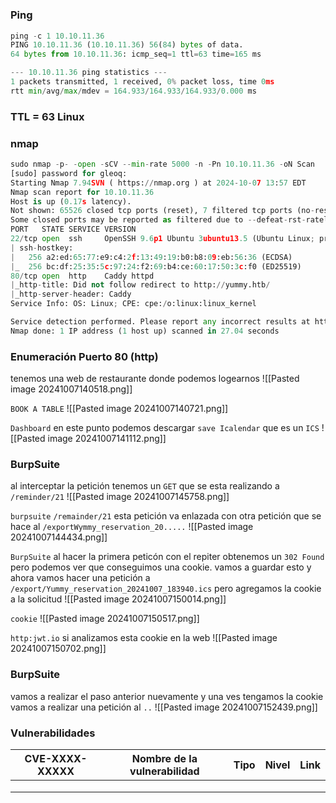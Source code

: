 #
### Ping

```python
ping -c 1 10.10.11.36
PING 10.10.11.36 (10.10.11.36) 56(84) bytes of data.
64 bytes from 10.10.11.36: icmp_seq=1 ttl=63 time=165 ms

--- 10.10.11.36 ping statistics ---
1 packets transmitted, 1 received, 0% packet loss, time 0ms
rtt min/avg/max/mdev = 164.933/164.933/164.933/0.000 ms
```

### TTL = 63 Linux

### nmap

```python
sudo nmap -p- -open -sCV --min-rate 5000 -n -Pn 10.10.11.36 -oN Scan
[sudo] password for gleoq: 
Starting Nmap 7.94SVN ( https://nmap.org ) at 2024-10-07 13:57 EDT
Nmap scan report for 10.10.11.36
Host is up (0.17s latency).
Not shown: 65526 closed tcp ports (reset), 7 filtered tcp ports (no-response)
Some closed ports may be reported as filtered due to --defeat-rst-ratelimit
PORT   STATE SERVICE VERSION
22/tcp open  ssh     OpenSSH 9.6p1 Ubuntu 3ubuntu13.5 (Ubuntu Linux; protocol 2.0)
| ssh-hostkey: 
|   256 a2:ed:65:77:e9:c4:2f:13:49:19:b0:b8:09:eb:56:36 (ECDSA)
|_  256 bc:df:25:35:5c:97:24:f2:69:b4:ce:60:17:50:3c:f0 (ED25519)
80/tcp open  http    Caddy httpd
|_http-title: Did not follow redirect to http://yummy.htb/
|_http-server-header: Caddy
Service Info: OS: Linux; CPE: cpe:/o:linux:linux_kernel

Service detection performed. Please report any incorrect results at https://nmap.org/submit/ .
Nmap done: 1 IP address (1 host up) scanned in 27.04 seconds
```

### Enumeración Puerto 80 (http)
tenemos una web de restaurante donde podemos logearnos
![[Pasted image 20241007140518.png]]

`BOOK A TABLE`
![[Pasted image 20241007140721.png]]

`Dashboard`
en este punto podemos descargar `save Icalendar` que es un `ICS` 
![[Pasted image 20241007141112.png]]


### BurpSuite
al interceptar la petición tenemos un `GET` que se esta realizando a `/reminder/21`
![[Pasted image 20241007145758.png]]

`burpsuite`
`/remainder/21` esta petición va enlazada con otra petición que se hace al `/exportWymmy_reservation_20.....` 
![[Pasted image 20241007144434.png]]

`BurpSuite`
al hacer la primera peticón con el repiter obtenemos un `302 Found` pero podemos ver que conseguimos una cookie. vamos a guardar esto y ahora vamos hacer una petición a `/export/Yummy_reservation_20241007_183940.ics` pero agregamos la cookie a la solicitud
![[Pasted image 20241007150014.png]]

`cookie`
![[Pasted image 20241007150517.png]]

`http:jwt.io`
si analizamos esta cookie en la web 
![[Pasted image 20241007150702.png]]

### BurpSuite
vamos a realizar el paso anterior nuevamente y una ves tengamos la cookie vamos a realizar una petición al `..`
![[Pasted image 20241007152439.png]]





### Vulnerabilidades

| CVE-XXXX-XXXXX | Nombre de la vulnerabilidad | Tipo | Nivel | Link |
| -------------- | --------------------------- | ---- | ----- | ---- |
|                |                             |      |       |      |
|                |                             |      |       |      |
|                |                             |      |       |      |
